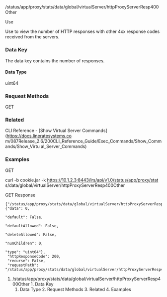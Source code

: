 ##
/status/app/proxy/stats/data/global/virtualServer/httpProxyServerResp400Other

Use

Use to view the number of HTTP responses with other 4xx response codes
received from the servers.

### Data Key

The data key contains the number of responses.

#### Data Type

uint64

### Request Methods

GET

### Related

CLI Reference - [Show Virtual Server Commands](https://docs.lineratesystems.co
m/087Release_2.6/200CLI_Reference_Guide/Exec_Commands/Show_Commands/Show_Virtu
al_Server_Commands)

### Examples

GET

curl -b cookie.jar -k https://10.1.2.3:8443/lrs/api/v1.0/status/app/proxy/stat
s/data/global/virtualServer/httpProxyServerResp400Other

GET Response

    
    
    {"/status/app/proxy/stats/data/global/virtualServer/httpProxyServerResp400Other": {"data": 0,
                                                                                     "default": False,
                                                                                     "defaultAllowed": False,
                                                                                     "deleteAllowed": False,
                                                                                     "numChildren": 0,
                                                                                     "type": "uint64"},
     "httpResponseCode": 200,
     "recurse": False,
     "requestPath": "/status/app/proxy/stats/data/global/virtualServer/httpProxyServerResp400Other"}
    

  1. /status/app/proxy/stats/data/global/virtualServer/httpProxyServerResp400Other
    1. Data Key
      1. Data Type
    2. Request Methods
    3. Related
    4. Examples


